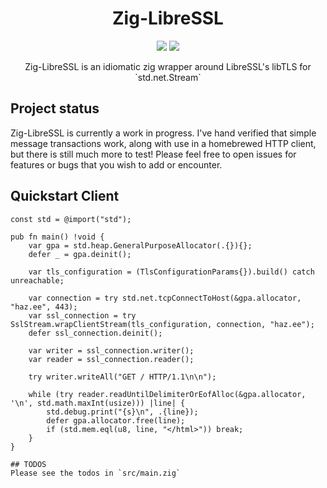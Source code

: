 <h1 align="center">Zig-LibreSSL</h1>
<p align="center">
    <a href="LICENSE"><img src="https://badgen.net/github/license/haze/zig-libressl" /></a>
    <a href="https://twitter.com/hhazee"><img src="https://badgen.net/badge/twitter/@hhazee/1DA1F2?icon&label" /></a>
</p>

<p align="center">
   Zig-LibreSSL is an idiomatic zig wrapper around LibreSSL's libTLS for `std.net.Stream`
</p>

## Project status
Zig-LibreSSL is currently a work in progress. I've hand verified that simple message transactions
work, along with use in a homebrewed HTTP client, but there is still much more to test! Please feel
free to open issues for features or bugs that you wish to add or encounter.

## Quickstart Client

```zig
const std = @import("std");

pub fn main() !void {
    var gpa = std.heap.GeneralPurposeAllocator(.{}){};
    defer _ = gpa.deinit();

    var tls_configuration = (TlsConfigurationParams{}).build() catch unreachable;

    var connection = try std.net.tcpConnectToHost(&gpa.allocator, "haz.ee", 443);
    var ssl_connection = try SslStream.wrapClientStream(tls_configuration, connection, "haz.ee");
    defer ssl_connection.deinit();

    var writer = ssl_connection.writer();
    var reader = ssl_connection.reader();

    try writer.writeAll("GET / HTTP/1.1\n\n");

    while (try reader.readUntilDelimiterOrEofAlloc(&gpa.allocator, '\n', std.math.maxInt(usize))) |line| {
        std.debug.print("{s}\n", .{line});
        defer gpa.allocator.free(line);
        if (std.mem.eql(u8, line, "</html>")) break;
    }
}

## TODOS
Please see the todos in `src/main.zig`
